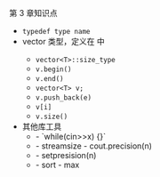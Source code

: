 第 3 章知识点

- `typedef type name`
- vector 类型，定义在 <vector> 中
  - `vector<T>::size_type`
  - `v.begin()`
  - `v.end()`
  - `vector<T> v;`
  - `v.push_back(e)`
  - `v[i]`
  - `v.size()`
- 其他库工具
  - <iostream>
    - `while(cin>>x) {}`
  - <ios>
    - streamsize
    - cout.precision(n)
  - <iomanip>
    - setpresision(n)
  - <algorithm>
    - sort
    - max
